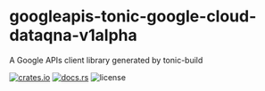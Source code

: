 # googleapis-tonic-google-cloud-dataqna-v1alpha

A Google APIs client library generated by tonic-build

[![crates.io](https://img.shields.io/crates/v/googleapis-tonic-google-cloud-dataqna-v1alpha)](https://crates.io/crates/googleapis-tonic-google-cloud-dataqna-v1alpha)
[![docs.rs](https://img.shields.io/docsrs/googleapis-tonic-google-cloud-dataqna-v1alpha)](https://docs.rs/googleapis-tonic-google-cloud-dataqna-v1alpha)
![license](https://img.shields.io/crates/l/googleapis-tonic-google-cloud-dataqna-v1alpha)

